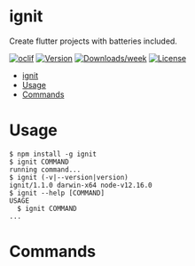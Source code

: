 # ignit

Create flutter projects with batteries included.

[![oclif](https://img.shields.io/badge/cli-oclif-brightgreen.svg)](https://oclif.io)
[![Version](https://img.shields.io/npm/v/ignit.svg)](https://npmjs.org/package/ignit)
[![Downloads/week](https://img.shields.io/npm/dw/ignit.svg)](https://npmjs.org/package/ignit)
[![License](https://img.shields.io/npm/l/ignit.svg)](https://github.com/Yodart/ignit/blob/master/package.json)

<!-- toc -->
* [ignit](#ignit)
* [Usage](#usage)
* [Commands](#commands)
<!-- tocstop -->

# Usage

<!-- usage -->
```sh-session
$ npm install -g ignit
$ ignit COMMAND
running command...
$ ignit (-v|--version|version)
ignit/1.1.0 darwin-x64 node-v12.16.0
$ ignit --help [COMMAND]
USAGE
  $ ignit COMMAND
...
```
<!-- usagestop -->

# Commands

<!-- commands -->

<!-- commandsstop -->
